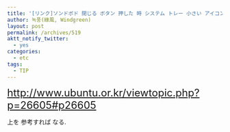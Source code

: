```yaml
---
title: '[リンク]ソンドボド 閉じる ボタン 押した 時 システム トレー 小さい アイコンで 街 あるように 夏期'
author: 녹풍(綠風, Windgreen)
layout: post
permalink: /archives/519
aktt_notify_twitter:
  - yes
categories:
  - etc
tags:
  - TIP
---
```

<meta http-equiv="content-type" content="text/html; charset=utf-8" />

<span class="Apple-style-span" style="font-size: x-large;"><a target="_top" href="http://www.ubuntu.or.kr/viewtopic.php?p=26605#p26605">http://www.ubuntu.or.kr/viewtopic.php?p=26605#p26605</a></span> <div>
  上を 参考すれば なる.
</div>